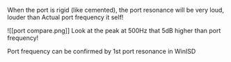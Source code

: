 When the port is rigid (like cemented), the port resonance will be very loud, louder than Actual port frequency it self!

![[port compare.png]]
Look at the peak at 500Hz that 5dB higher than port frequency!

Port frequency can be confirmed by 1st port resonance in WinISD




